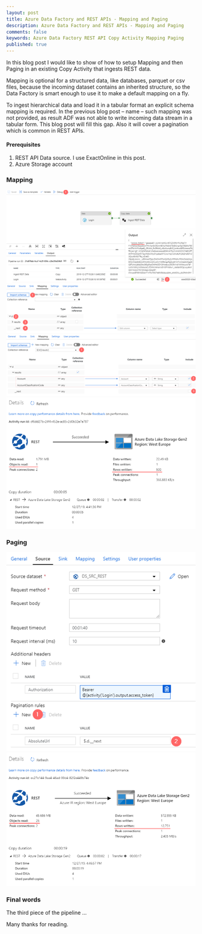 ```yaml
---
layout: post
title: Azure Data Factory and REST APIs - Mapping and Paging
description: Azure Data Factory and REST APIs - Mapping and Paging
comments: false
keywords: Azure Data Factory REST API Copy Activity Mapping Paging
published: true 
---
```



In this blog post I would like to show of how to setup Mapping and then Paging in an existing Copy Activity that ingests REST data. 

Mapping is optional for a structured data, like databases, parquet or csv files, because the incoming dataset contains an inherited  structure, so the Data Factory is smart enough to use it to make a default mapping on a fly. 

To ingest hierarchical data and load it in a tabular format an explicit schema mapping is required. In the previous blog post – name – such mapping was not provided, as result ADF was not able to write incoming data stream in a tabular form. This blog post will fill this gap. Also it will cover a pagination which is common in REST APIs.

#### Prerequisites

 1.	REST API Data source. I use ExactOnline in this post.
 2.	Azure Storage account



### Mapping

<img src="/assets/images/posts/adf-rest-p3/step1-1.png" alt="Step 1-1" />

<img src="/assets/images/posts/adf-rest-p3/step1-2.png" alt="Step 1-2" />

<img src="/assets/images/posts/adf-rest-p3/step1-3.png" alt="Step 1-3" />

<img src="/assets/images/posts/adf-rest-p3/step1-4.png" alt="Step 1-4" />


### Paging
 
<img src="/assets/images/posts/adf-rest-p3/step2-1.png" alt="Step 2-1" />

<img src="/assets/images/posts/adf-rest-p3/step2-2.png" alt="Step 2-2" />



### Final words
The third piece of the pipeline ...

Many thanks for reading.